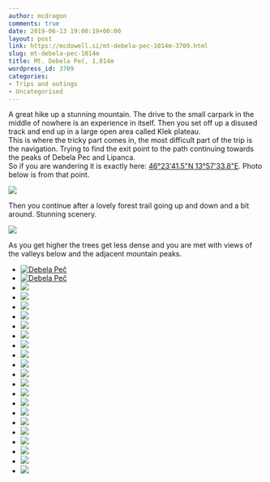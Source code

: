 ```yaml
---
author: mcdragon
comments: true
date: 2019-06-13 19:00:19+00:00
layout: post
link: https://mcdowell.si/mt-debela-pec-1014m-3709.html
slug: mt-debela-pec-1014m
title: Mt. Debela Peč, 1,014m
wordpress_id: 3709
categories:
- Trips and outings
- Uncategorised
---
```





A great hike up a stunning mountain. The drive to the small carpark in the middle of nowhere is an experience in itself. Then you set off up a disused track and end up in a large open area called Klek plateau.  
This is where the tricky part comes in, the most difficult part of the trip is the navigation. Trying to find the exit point to the path continuing towards the peaks of Debela Pec and Lipanca.  
So if you are wandering it is exactly here: [46°23'41.5"N 13°57'33.8"E](https://goo.gl/maps/NFz7VG7qEH6zeTki6). Photo below is from that point.





![](https://dwlcvfkt1l4wn.cloudfront.net/2019/06/2019-06-13-11.32.53-1024x576.jpg)









Then you continue after a lovely forest trail going up and down and a bit around. Stunning scenery. 





![](https://dwlcvfkt1l4wn.cloudfront.net/2019/06/2019-06-13-12.03.07-1024x576.jpg)









As you get higher the trees get less dense and you are met with views of the valleys below and the adjacent mountain peaks. 







  * [![Debela Peč](https://dwlcvfkt1l4wn.cloudfront.net/2019/06/2019-06-13-15.37.44-1024x577.jpg)](https://mcdowell.si/2019-06-13-15-37-44)
  * [![Debela Peč](https://dwlcvfkt1l4wn.cloudfront.net/2019/06/2019-06-13-15.37.39-1024x576.jpg)](https://mcdowell.si/2019-06-13-15-37-39)
  * [![](https://dwlcvfkt1l4wn.cloudfront.net/2019/06/2019-06-13-13.59.34-1024x576.jpg)](https://mcdowell.si/2019-06-13-13-59-34)
  * [![](https://dwlcvfkt1l4wn.cloudfront.net/2019/06/2019-06-13-13.23.34-1024x576.jpg)](https://mcdowell.si/2019-06-13-13-23-34)
  * [![](https://dwlcvfkt1l4wn.cloudfront.net/2019/06/2019-06-13-13.23.24-1024x576.jpg)](https://mcdowell.si/2019-06-13-13-23-24)
  * [![](https://dwlcvfkt1l4wn.cloudfront.net/2019/06/2019-06-13-13.18.56-1024x576.jpg)](https://mcdowell.si/2019-06-13-13-18-56)
  * [![](https://dwlcvfkt1l4wn.cloudfront.net/2019/06/2019-06-13-12.50.08-576x1024.jpg)](https://mcdowell.si/2019-06-13-12-50-08)
  * [![](https://dwlcvfkt1l4wn.cloudfront.net/2019/06/2019-06-13-12.50.03-1024x576.jpg)](https://mcdowell.si/2019-06-13-12-50-03)
  * [![](https://dwlcvfkt1l4wn.cloudfront.net/2019/06/2019-06-13-12.49.58-576x1024.jpg)](https://mcdowell.si/2019-06-13-12-49-58)
  * [![](https://dwlcvfkt1l4wn.cloudfront.net/2019/06/2019-06-13-12.41.30-576x1024.jpg)](https://mcdowell.si/2019-06-13-12-41-30)
  * [![](https://dwlcvfkt1l4wn.cloudfront.net/2019/06/2019-06-13-12.41.23-1024x576.jpg)](https://mcdowell.si/2019-06-13-12-41-23)
  * [![](https://dwlcvfkt1l4wn.cloudfront.net/2019/06/2019-06-13-12.34.50-1024x768.jpg)](https://mcdowell.si/2019-06-13-12-34-50)
  * [![](https://dwlcvfkt1l4wn.cloudfront.net/2019/06/2019-06-13-12.30.08-2-1024x688.jpg)](https://mcdowell.si/2019-06-13-12-30-08-2)
  * [![](https://dwlcvfkt1l4wn.cloudfront.net/2019/06/2019-06-13-12.28.15-1-1024x576.jpg)](https://mcdowell.si/2019-06-13-12-28-15-1)
  * [![](https://dwlcvfkt1l4wn.cloudfront.net/2019/06/2019-06-13-12.20.30-1024x577.jpg)](https://mcdowell.si/2019-06-13-12-20-30)
  * [![](https://dwlcvfkt1l4wn.cloudfront.net/2019/06/2019-06-13-12.14.24-576x1024.jpg)](https://mcdowell.si/2019-06-13-12-14-24)
  * [![](https://dwlcvfkt1l4wn.cloudfront.net/2019/06/2019-06-13-12.04.06-576x1024.jpg)](https://mcdowell.si/2019-06-13-12-04-06)
  * [![](https://dwlcvfkt1l4wn.cloudfront.net/2019/06/2019-06-13-12.03.07-1024x576.jpg)](https://mcdowell.si/2019-06-13-12-03-07)
  * [![](https://dwlcvfkt1l4wn.cloudfront.net/2019/06/2019-06-13-12.00.57-576x1024.jpg)](https://mcdowell.si/2019-06-13-12-00-57)
  * [![](https://dwlcvfkt1l4wn.cloudfront.net/2019/06/2019-06-13-11.50.18-1024x576.jpg)](https://mcdowell.si/2019-06-13-11-50-18)
  * [![](https://dwlcvfkt1l4wn.cloudfront.net/2019/06/2019-06-13-11.32.53-1024x576.jpg)](https://mcdowell.si/2019-06-13-11-32-53)
  * [![](https://dwlcvfkt1l4wn.cloudfront.net/2019/06/2019-06-13-11.32.44-1024x576.jpg)](https://mcdowell.si/2019-06-13-11-32-44)


